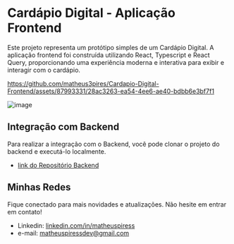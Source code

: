 # Cardápio Digital - Aplicação Frontend
Este projeto representa um protótipo simples de um Cardápio Digital. A aplicação frontend foi construída utilizando React, Typescript e React Query, proporcionando uma experiência moderna e interativa para exibir e interagir com o cardápio.

https://github.com/matheus3pires/Cardapio-Digital-Frontend/assets/87993331/28ac3263-ea54-4ee6-ae40-bdbb6e3bf7f1

![image](https://github.com/matheus3pires/Cardapio-Digital-Frontend/assets/87993331/551ca865-2217-4a0c-90d7-3cc8ce25957b)


## Integração com Backend
Para realizar a integração com o Backend, você pode clonar o projeto do backend e executá-lo localmente.
- [link do Repositório Backend](https://github.com/matheus3pires/Cardapio-Digital-Backend)


## Minhas Redes
Fique conectado para mais novidades e atualizações. Não hesite em entrar em contato!
- Linkedin: [linkedin.com/in/matheuspiress](https://www.linkedin.com/in/matheuspiress/)
- e-mail: matheuspiressdev@gmail.com
